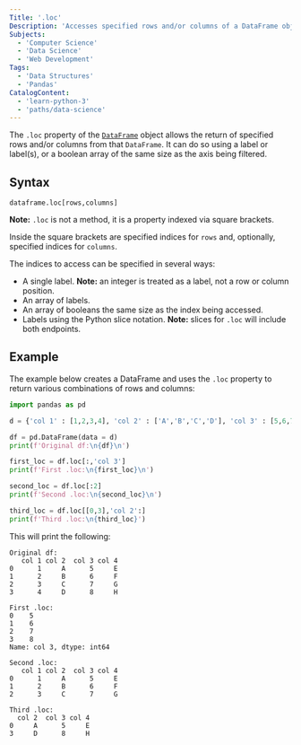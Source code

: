```yaml
---
Title: '.loc'
Description: 'Accesses specified rows and/or columns of a DataFrame object.'
Subjects:
  - 'Computer Science'
  - 'Data Science'
  - 'Web Development'
Tags:
  - 'Data Structures'
  - 'Pandas'
CatalogContent:
  - 'learn-python-3'
  - 'paths/data-science'
---
```


The `.loc` property of the [`DataFrame`](https://www.codecademy.com/resources/docs/pandas/dataframe) object allows the return of specified rows and/or columns from that `DataFrame`. It can do so using a label or label(s), or a boolean array of the same size as the axis being filtered.

## Syntax

```pseudo
dataframe.loc[rows,columns]
```

**Note:** `.loc` is not a method, it is a property indexed via square brackets.

Inside the square brackets are specified indices for `rows` and, optionally, specified indices for `columns`.

The indices to access can be specified in several ways:

- A single label. **Note:** an integer is treated as a label, not a row or column position.
- An array of labels.
- An array of booleans the same size as the index being accessed.
- Labels using the Python slice notation. **Note:** slices for `.loc` will include both endpoints.

## Example

The example below creates a DataFrame and uses the `.loc` property to return various combinations of rows and columns:

```py
import pandas as pd

d = {'col 1' : [1,2,3,4], 'col 2' : ['A','B','C','D'], 'col 3' : [5,6,7,8], 'col 4' : ['E','F','G','H']}

df = pd.DataFrame(data = d)
print(f'Original df:\n{df}\n')

first_loc = df.loc[:,'col 3']
print(f'First .loc:\n{first_loc}\n')

second_loc = df.loc[:2]
print(f'Second .loc:\n{second_loc}\n')

third_loc = df.loc[[0,3],'col 2':]
print(f'Third .loc:\n{third_loc}')
```

This will print the following:

```shell
Original df:
   col 1 col 2  col 3 col 4
0      1     A      5     E
1      2     B      6     F
2      3     C      7     G
3      4     D      8     H

First .loc:
0    5
1    6
2    7
3    8
Name: col 3, dtype: int64

Second .loc:
   col 1 col 2  col 3 col 4
0      1     A      5     E
1      2     B      6     F
2      3     C      7     G

Third .loc:
  col 2  col 3 col 4
0     A      5     E
3     D      8     H
```
